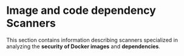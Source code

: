 # Image and code dependency Scanners

This section contains information describing scanners specialized in analyzing the **security of Docker images** and **dependencies**.
